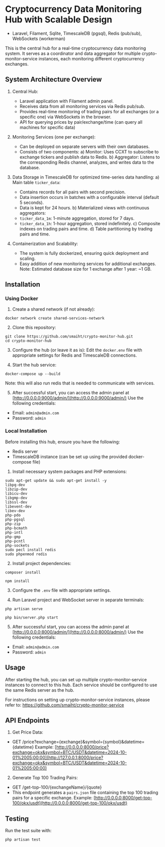 # Cryptocurrency Data Monitoring Hub with Scalable Design
- Laravel, Filament, Sqlite, TimescaleDB (pgsql), Redis (pub/sub), WebSockets (workerman)

This is the central hub for a real-time cryptocurrency data monitoring system. It serves as a coordinator and data aggregator for multiple crypto-monitor-service instances, each monitoring different cryptocurrency exchanges.

## System Architecture Overview

1. Central Hub:
   - Laravel application with Filament admin panel.
   - Receives data from all monitoring services via Redis pub/sub.
   - Provides real-time monitoring of trading pairs for all exchanges (or a specific one) via WebSockets in the browser.
   - API for querying prices by pair/exchange/time (can query all machines for specific data)

2. Monitoring Services (one per exchange):
   - Can be deployed on separate servers with their own databases.
   - Consists of two components:
     a) Monitor: Uses CCXT to subscribe to exchange tickers and publish data to Redis.
     b) Aggregator: Listens to the corresponding Redis channel, analyzes, and writes data to the database.

3. Data Storage in TimescaleDB for optimized time-series data handling:
   a) Main table `ticker_data`:
      - Contains records for all pairs with second precision.
      - Data insertion occurs in batches with a configurable interval (default 5 seconds).
      - Data is kept for 24 hours.
   b) Materialized views with continuous aggregators:
      - `ticker_data_1m`: 1-minute aggregation, stored for 7 days.
      - `ticker_data_1h`: 1-hour aggregation, stored indefinitely.
   c) Composite indexes on trading pairs and time.
   d) Table partitioning by trading pairs and time.

4. Containerization and Scalability:
   - The system is fully dockerized, ensuring quick deployment and scaling.
   - Easy addition of new monitoring services for additional exchanges.
Note: Estimated database size for 1 exchange after 1 year: ~1 GB.


## Installation

### Using Docker

1. Create a shared network (if not already):
~~~
docker network create shared-services-network
~~~

2. Clone this repository:
~~~
git clone https://github.com/smaiht/crypto-monitor-hub.git
cd crypto-monitor-hub
~~~

3. Configure the hub (or leave it as is):
Edit the `docker.env` file with appropriate settings for Redis and TimescaleDB connections.

4. Start the hub service:
~~~
docker-compose up --build
~~~
Note: this will also run redis that is needed to communicate with services. 

5. After successful start, you can access the admin panel at [http://0.0.0.0:9000/admin/](http://0.0.0.0:9000/admin/)
Use the following credentials: 
- Email: `admin@admin.com`
- Password: `admin`

### Local Installation

Before installing this hub, ensure you have the following:
- Redis server
- TimescaleDB instance (can be set up using the provided docker-compose file)

1. Install necessary system packages and PHP extensions:
~~~
sudo apt-get update && sudo apt-get install -y 
libpq-dev 
libzip-dev 
libicu-dev 
libgmp-dev 
libssl-dev 
libevent-dev 
libev-dev 
php-pdo 
php-pgsql 
php-zip 
php-bcmath 
php-intl 
php-gmp 
php-pcntl 
php-sockets
sudo pecl install redis
sudo phpenmod redis
~~~

2. Install project dependencies:
~~~
composer install
~~~
~~~
npm install
~~~
3. Configure the `.env` file with appropriate settings.

4. Run Laravel project and WebSocket server in separate terminals:
~~~
php artisan serve
~~~
~~~
php bin/server.php start
~~~

5. After successful start, you can access the admin panel at [http://0.0.0.0:8000/admin/](http://0.0.0.0:8000/admin/)
Use the following credentials: 
- Email: `admin@admin.com`
- Password: `admin`

## Usage

After starting the hub, you can set up multiple crypto-monitor-service instances to connect to this hub. Each service should be configured to use the same Redis server as the hub.

For instructions on setting up crypto-monitor-service instances, please refer to:
https://github.com/smaiht/crypto-monitor-service

## API Endpoints

1. Get Price Data:
- GET /price?exchange={exchange}&symbol={symbol}&datetime={datetime}
Example: [http://0.0.0.0:8000/price?exchange=okx&symbol=BTC/USDT&datetime=2024-10-01%2005:00:00](http://127.0.0.1:8000/price?exchange=okx&symbol=BTC/USDT&datetime=2024-10-01%2005:00:00)

2. Generate Top 100 Trading Pairs:
- GET /get-top-100/{exchangeName}/{quote}
- This endpoint generates a `pairs.json` file containing the top 100 trading pairs for a specific exchange.
Example: [http://0.0.0.0:8000/get-top-100/okx/usdt](http://0.0.0.0:8000/get-top-100/okx/usdt)

## Testing

Run the test suite with:
~~~
php artisan test
~~~
